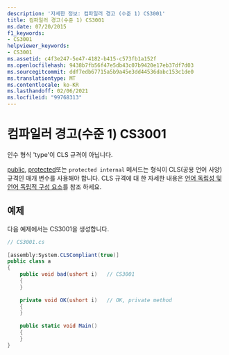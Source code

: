 ```yaml
---
description: '자세한 정보: 컴파일러 경고 (수준 1) CS3001'
title: 컴파일러 경고(수준 1) CS3001
ms.date: 07/20/2015
f1_keywords:
- CS3001
helpviewer_keywords:
- CS3001
ms.assetid: c4f3e247-5e47-4182-b415-c573fb1a152f
ms.openlocfilehash: 9438b7fb56f47e5db43c07b9420e17eb37df7d03
ms.sourcegitcommit: ddf7edb67715a5b9a45e3dd44536dabc153c1de0
ms.translationtype: MT
ms.contentlocale: ko-KR
ms.lasthandoff: 02/06/2021
ms.locfileid: "99768313"
---
```

# <a name="compiler-warning-level-1-cs3001"></a>컴파일러 경고(수준 1) CS3001

인수 형식 'type'이 CLS 규격이 아닙니다.  
  
 [public](../language-reference/keywords/public.md), [protected](../language-reference/keywords/protected.md)또는 `protected internal` 메서드는 형식이 CLS(공용 언어 사양) 규격인 매개 변수를 사용해야 합니다. CLS 규격에 대 한 자세한 내용은  [언어 독립성 및 언어 독립적 구성 요소](../../standard/language-independence.md)를 참조 하세요.  
  
## <a name="example"></a>예제  

 다음 예제에서는 CS3001을 생성합니다.  
  
```csharp  
// CS3001.cs  
  
[assembly:System.CLSCompliant(true)]  
public class a  
{  
    public void bad(ushort i)   // CS3001  
    {  
    }  
  
    private void OK(ushort i)   // OK, private method  
    {  
    }  
  
    public static void Main()  
    {  
    }  
}  
```
